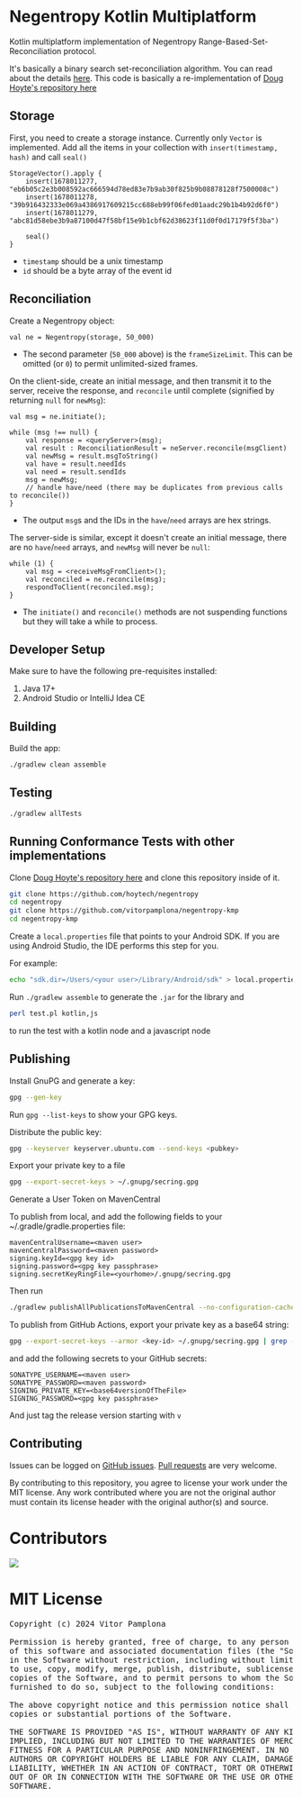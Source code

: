 # Negentropy Kotlin Multiplatform

Kotlin multiplatform implementation of Negentropy Range-Based-Set-Reconciliation protocol.

It's basically a binary search set-reconciliation algorithm.
You can read about the details [here](https://logperiodic.com/rbsr.html).
This code is basically a re-implementation of [Doug Hoyte's repository here](https://github.com/hoytech/negentropy)

## Storage

First, you need to create a storage instance. Currently only `Vector` is implemented.
Add all the items in your collection with `insert(timestamp, hash)` and call `seal()`

    StorageVector().apply {
        insert(1678011277, "eb6b05c2e3b008592ac666594d78ed83e7b9ab30f825b9b08878128f7500008c")
        insert(1678011278, "39b916432333e069a4386917609215cc688eb99f06fed01aadc29b1b4b92d6f0")
        insert(1678011279, "abc81d58ebe3b9a87100d47f58bf15e9b1cbf62d38623f11d0f0d17179f5f3ba")

        seal()
    }

*  `timestamp` should be a unix timestamp
*  `id` should be a byte array of the event id

## Reconciliation

Create a Negentropy object:

    val ne = Negentropy(storage, 50_000)

* The second parameter (`50_000` above) is the `frameSizeLimit`. This can be omitted (or `0`) to permit unlimited-sized frames.

On the client-side, create an initial message, and then transmit it to the server, receive the response, and `reconcile` until complete (signified by returning `null` for `newMsg`):

    val msg = ne.initiate();

    while (msg !== null) {
        val response = <queryServer>(msg);
        val result : ReconciliationResult = neServer.reconcile(msgClient)
        val newMsg = result.msgToString()
        val have = result.needIds
        val need = result.sendIds
        msg = newMsg;
        // handle have/need (there may be duplicates from previous calls to reconcile())
    }

*  The output `msg`s and the IDs in the `have`/`need` arrays are hex strings.

The server-side is similar, except it doesn't create an initial message, there are no `have`/`need` arrays, and `newMsg` will never be `null`:

    while (1) {
        val msg = <receiveMsgFromClient>();
        val reconciled = ne.reconcile(msg);
        respondToClient(reconciled.msg);
    }

* The `initiate()` and `reconcile()` methods are not suspending functions but they will take a while to process.

## Developer Setup

Make sure to have the following pre-requisites installed:
1. Java 17+
2. Android Studio or IntelliJ Idea CE

## Building

Build the app:
```bash
./gradlew clean assemble
```

## Testing
```bash
./gradlew allTests
```

## Running Conformance Tests with other implementations

Clone [Doug Hoyte's repository here](https://github.com/hoytech/negentropy) and clone this repository inside of it.

```bash
git clone https://github.com/hoytech/negentropy
cd negentropy
git clone https://github.com/vitorpamplona/negentropy-kmp
cd negentropy-kmp
```

Create a `local.properties` file that points to your Android SDK. If you are using Android Studio,
the IDE performs this step for you.

For example:

```bash
echo "sdk.dir=/Users/<your user>/Library/Android/sdk" > local.properties
```

Run `./gradlew assemble` to generate the `.jar` for the library and

```bash
perl test.pl kotlin,js
```

to run the test with a kotlin node and a javascript node

## Publishing

Install GnuPG and generate a key:

```bash
gpg --gen-key
```

Run `gpg --list-keys` to show your GPG keys.

Distribute the public key:

```bash
gpg --keyserver keyserver.ubuntu.com --send-keys <pubkey>
```

Export your private key to a file

```bash
gpg --export-secret-keys > ~/.gnupg/secring.gpg
```

Generate a User Token on MavenCentral

To publish from local, and add the following fields to your ~/.gradle/gradle.properties file:

```properties
mavenCentralUsername=<maven user>
mavenCentralPassword=<maven password>
signing.keyId=<gpg key id>
signing.password=<gpg key passphrase>
signing.secretKeyRingFile=<yourhome>/.gnupg/secring.gpg
```

Then run

```bash
./gradlew publishAllPublicationsToMavenCentral --no-configuration-cache
```

To publish from GitHub Actions, export your private key as a base64 string:

```bash
gpg --export-secret-keys --armor <key-id> ~/.gnupg/secring.gpg | grep -v '\-\-' | grep -v '^=.' | tr -d '\n'
```

and add the following secrets to your GitHub secrets:

```properties
SONATYPE_USERNAME=<maven user>
SONATYPE_PASSWORD=<maven password>
SIGNING_PRIVATE_KEY=<base64versionOfTheFile>
SIGNING_PASSWORD=<gpg key passphrase>
```

And just tag the release version starting with `v`

## Contributing

Issues can be logged on [GitHub issues](https://github.com/vitorpamplona/negentropy-kmp/issues). [Pull requests](https://github.com/vitorpamplona/negentropy-kmp/pulls) are very welcome.

By contributing to this repository, you agree to license your work under the MIT license. Any work contributed where you are not the original author must contain its license header with the original author(s) and source.

# Contributors

<a align="center" href="https://github.com/vitorpamplona/negentropy-kmp/graphs/contributors">
  <img src="https://contrib.rocks/image?repo=vitorpamplona/negentropy-kmp" />
</a>

# MIT License

<pre>
Copyright (c) 2024 Vitor Pamplona

Permission is hereby granted, free of charge, to any person obtaining a copy
of this software and associated documentation files (the "Software"), to deal
in the Software without restriction, including without limitation the rights
to use, copy, modify, merge, publish, distribute, sublicense, and/or sell
copies of the Software, and to permit persons to whom the Software is
furnished to do so, subject to the following conditions:

The above copyright notice and this permission notice shall be included in all
copies or substantial portions of the Software.

THE SOFTWARE IS PROVIDED "AS IS", WITHOUT WARRANTY OF ANY KIND, EXPRESS OR
IMPLIED, INCLUDING BUT NOT LIMITED TO THE WARRANTIES OF MERCHANTABILITY,
FITNESS FOR A PARTICULAR PURPOSE AND NONINFRINGEMENT. IN NO EVENT SHALL THE
AUTHORS OR COPYRIGHT HOLDERS BE LIABLE FOR ANY CLAIM, DAMAGES OR OTHER
LIABILITY, WHETHER IN AN ACTION OF CONTRACT, TORT OR OTHERWISE, ARISING FROM,
OUT OF OR IN CONNECTION WITH THE SOFTWARE OR THE USE OR OTHER DEALINGS IN THE
SOFTWARE.
</pre>

